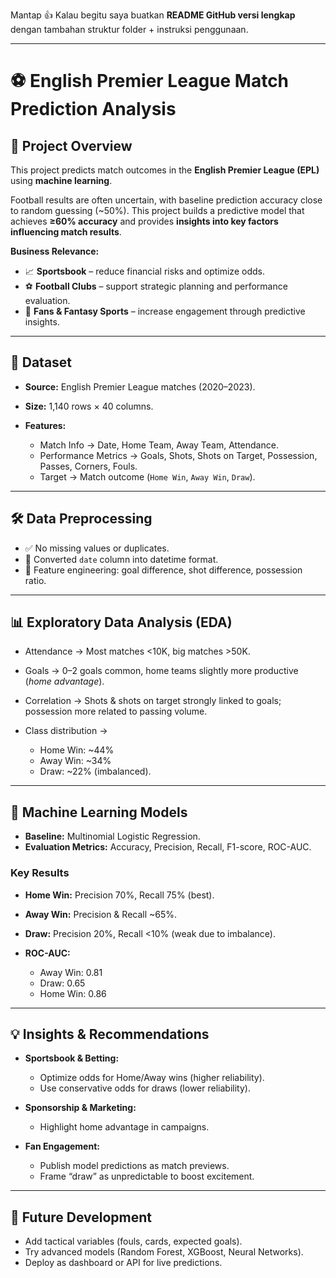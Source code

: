 Mantap 👍 Kalau begitu saya buatkan **README GitHub versi lengkap** dengan tambahan struktur folder + instruksi penggunaan.

---

# ⚽ English Premier League Match Prediction Analysis

## 📌 Project Overview

This project predicts match outcomes in the **English Premier League (EPL)** using **machine learning**.

Football results are often uncertain, with baseline prediction accuracy close to random guessing (\~50%). This project builds a predictive model that achieves **≥60% accuracy** and provides **insights into key factors influencing match results**.

**Business Relevance:**

* 📈 **Sportsbook** – reduce financial risks and optimize odds.
* ⚽ **Football Clubs** – support strategic planning and performance evaluation.
* 📱 **Fans & Fantasy Sports** – increase engagement through predictive insights.

---

## 📂 Dataset

* **Source:** English Premier League matches (2020–2023).
* **Size:** 1,140 rows × 40 columns.
* **Features:**

  * Match Info → Date, Home Team, Away Team, Attendance.
  * Performance Metrics → Goals, Shots, Shots on Target, Possession, Passes, Corners, Fouls.
  * Target → Match outcome (`Home Win`, `Away Win`, `Draw`).

---

## 🛠️ Data Preprocessing

* ✅ No missing values or duplicates.
* 🔄 Converted `date` column into datetime format.
* 🎯 Feature engineering: goal difference, shot difference, possession ratio.

---

## 📊 Exploratory Data Analysis (EDA)

* Attendance → Most matches <10K, big matches >50K.
* Goals → 0–2 goals common, home teams slightly more productive (*home advantage*).
* Correlation → Shots & shots on target strongly linked to goals; possession more related to passing volume.
* Class distribution →

  * Home Win: \~44%
  * Away Win: \~34%
  * Draw: \~22% (imbalanced).

---

## 🤖 Machine Learning Models

* **Baseline:** Multinomial Logistic Regression.
* **Evaluation Metrics:** Accuracy, Precision, Recall, F1-score, ROC-AUC.

### Key Results

* **Home Win:** Precision 70%, Recall 75% (best).
* **Away Win:** Precision & Recall \~65%.
* **Draw:** Precision 20%, Recall <10% (weak due to imbalance).
* **ROC-AUC:**

  * Away Win: 0.81
  * Draw: 0.65
  * Home Win: 0.86

---

## 💡 Insights & Recommendations

* **Sportsbook & Betting:**

  * Optimize odds for Home/Away wins (higher reliability).
  * Use conservative odds for draws (lower reliability).

* **Sponsorship & Marketing:**

  * Highlight home advantage in campaigns.

* **Fan Engagement:**

  * Publish model predictions as match previews.
  * Frame “draw” as unpredictable to boost excitement.

---

## 🚀 Future Development

* Add tactical variables (fouls, cards, expected goals).
* Try advanced models (Random Forest, XGBoost, Neural Networks).
* Deploy as dashboard or API for live predictions.

